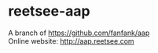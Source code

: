 # reetsee-aap    
A branch of <a href="https://github.com/fanfank/aap">https://github.com/fanfank/aap</a>    
Online website: <a href="http://aap.reetsee.com">http://aap.reetsee.com</a>    

